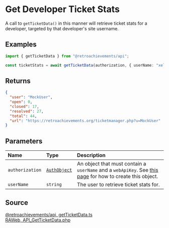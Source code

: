 # Get Developer Ticket Stats

A call to `getTicketData()` in this manner will retrieve ticket stats for a developer, targeted by that developer's site username.

## Examples

```ts
import { getTicketData } from "@retroachievements/api";

const ticketStats = await getTicketData(authorization, { userName: "xelnia" });
```

## Returns

```json
{
  "user": "MockUser",
  "open": 0,
  "closed": 17,
  "resolved": 27,
  "total": 44,
  "url": "https://retroachievements.org/ticketmanager.php?u=MockUser"
}
```

## Parameters

| Name            | Type                                        | Description                                                                                                                  |
| :-------------- | :------------------------------------------ | :--------------------------------------------------------------------------------------------------------------------------- |
| `authorization` | [`AuthObject`](/v1/data-models/auth-object) | An object that must contain a `userName` and a `webApiKey`. See [this page](/getting-started) for how to create this object. |
| `userName`      | `string`                                    | The user to retrieve ticket stats for.                                                                                       |

## Source

[@retroachievements/api, getTicketData.ts](https://github.dev/retroachievements/retroachievements-api-js/blob/main/src/ticket/getTicketData.ts)  
[RAWeb, API_GetTicketData.php](https://github.dev/RetroAchievements/RAWeb/blob/master/public/API/API_GetTicketData.php)

